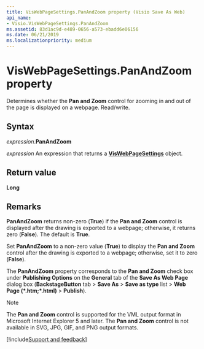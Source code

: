```yaml
---
title: VisWebPageSettings.PanAndZoom property (Visio Save As Web)
api_name:
- Visio.VisWebPageSettings.PanAndZoom
ms.assetid: 83d1ac9d-e489-0656-a573-ebadd6e06156
ms.date: 06/21/2019
ms.localizationpriority: medium
---
```



# VisWebPageSettings.PanAndZoom property

Determines whether the **Pan and Zoom** control for zooming in and out of the page is displayed on a webpage. Read/write.


## Syntax

_expression_.**PanAndZoom**

_expression_ An expression that returns a **[VisWebPageSettings](Visio.VisWebPageSettings.md)** object.


## Return value

**Long**


## Remarks

**PanAndZoom** returns non-zero (**True**) if the **Pan and Zoom** control is displayed after the drawing is exported to a webpage; otherwise, it returns zero (**False**). The default is **True**.

Set **PanAndZoom** to a non-zero value (**True**) to display the **Pan and Zoom** control after the drawing is exported to a webpage; otherwise, set it to zero (**False**).

The **PanAndZoom** property corresponds to the **Pan and Zoom** check box under **Publishing Options** on the **General** tab of the **Save As Web Page** dialog box (**BackstageButton** tab > **Save As** > **Save as type** list > **Web Page (\*.htm;\*.html)** > **Publish**).

> [!NOTE] 
> The **Pan and Zoom** control is supported for the VML output format in Microsoft Internet Explorer 5 and later. The **Pan and Zoom** control is not available in SVG, JPG, GIF, and PNG output formats.

[!include[Support and feedback](~/includes/feedback-boilerplate.md)]